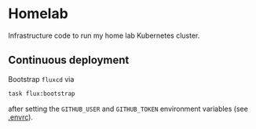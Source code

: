 # Homelab

Infrastructure code to run my home lab Kubernetes cluster.

## Continuous deployment

Bootstrap `fluxcd` via

```sh
task flux:bootstrap
```

after setting the `GITHUB_USER` and `GITHUB_TOKEN` environment variables (see [.envrc](.envrc)).
